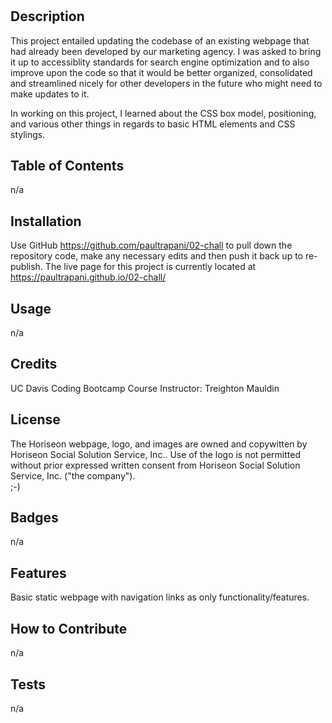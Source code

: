 # <Your-Project-Title>

## Description

This project entailed updating the codebase of an existing webpage that had already been developed by our marketing agency.  I was asked to bring it up to accessiblity standards for search engine optimization and to also improve upon the code so that it would be better organized, consolidated and streamlined nicely for other developers in the future who might need to make updates to it.

In working on this project, I learned about the CSS box model, positioning, and various other things in regards to basic HTML elements and CSS stylings.

## Table of Contents

n/a

## Installation

Use GitHub https://github.com/paultrapani/02-chall to pull down the repository code, make any necessary edits and then push it back up to re-publish.  The live page for this project is currently located at https://paultrapani.github.io/02-chall/

## Usage

n/a

## Credits

UC Davis Coding Bootcamp Course 
Instructor:  Treighton Mauldin

## License

The Horiseon webpage, logo, and images are owned and copywitten by Horiseon Social Solution Service, Inc.. Use of the logo is not permitted without prior expressed written consent from Horiseon Social Solution Service, Inc. ("the company").  
;-)

## Badges

n/a

## Features

Basic static webpage with navigation links as only functionality/features.

## How to Contribute

n/a

## Tests

n/a